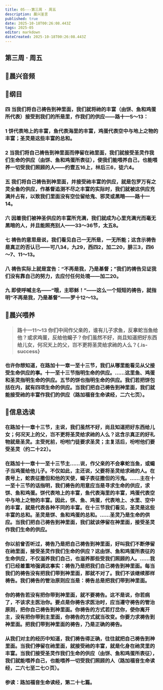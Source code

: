 ```yaml
---
title: 05---第三周 · 周五
description: 晨兴圣言
published: true
date: 2025-10-18T00:26:08.443Z
tags: 2025-05
editor: markdown
dateCreated: 2025-10-18T00:26:08.443Z
---
```


## 第三周 · 周五
## 🎵晨兴音频

## 📖纲目

### 四    当我们将自己祷告到神里面，我们就将祂的丰富（由饼、鱼和鸡蛋所代表）接受到我们的所是里，作我们的供应——路十一5～13：

### 1    饼代表地上的丰富，鱼代表海里的丰富，鸡蛋代表空中与地上之物的丰富；圣灵是这些丰富的总和。

### 2    当我们将自己祷告到神里面而停留在祂里面，我们就接受圣灵作我们生命的供应（由饼、鱼和鸡蛋所表征），使我们能喂养自己，也能喂养一切受我们照顾的人——约壹五16上，林后三6，徒六4。

### 五    我们将自己祷告到神里面，并接受祂丰富的供应，就是包罗万有之灵全备的供应，作基督追测不尽之丰富的实际时，我们就被这供应充满并占有，以致我们里面没有空位留给鬼、邪灵或黑暗——路十一14。

### 六    因着我们被神圣供应的丰富所充满，我们就成为心里充满光而毫无黑暗的人，并且能照亮别人——33～36节，太五8。

### 七    祷告的意思是说，我们看见自己一无所是，一无所能；这含示祷告是真正的否认已——可八34，九29，西四2，加二20，腓三3，四6～7、11～13。

### 八    祷告实际上就是宣告：“不再是我，乃是基督；”我们的祷告见证我们没有靠自己的努力，去应付任何处境——加二20。

### 九    即使呼喊主名——“哦，主耶稣！”——这么一个短短的祷告，就指明“不再是我，乃是基督”——罗十12～13。

## 📖晨兴喂养

>### 路十一11～13    你们中间作父亲的，谁有儿子求鱼，反拿蛇当鱼给他？或求鸡蛋，反给他蝎子？你们虽然不好，尚且知道把好东西给儿女，何况天上的父，岂不更将圣灵给求祂的人么？{.is-success}

### 也许你想知道，在路加十一章一至十三节，我们从哪里能看见从父接受生命供应的事。十一至十三节指明生命的供应。……这里鱼、鸡蛋和圣灵指明生命的供应。五节的饼也指明生命的供应。我们若把饼包括在内，就有四项生命的供应。当我们把自己祷告到神里面，我们就能接受祂的丰富作我们的供应（路加福音生命读经，二六七页）。

## 📖信息选读

### 在路加十一章十三节，主说，我们虽然不好，尚且知道把好东西给儿女；何况天上的父，岂不更将圣灵给求祂的人么？这含示真正的好礼物就是圣灵。主受死前，吩咐门徒要求圣灵；主复活后，吩咐他们要受圣灵（约二十22）。

### 在路加十一章十一至十三节主……说，作父亲的不会拿蛇当鱼，或蝎子当鸡蛋给他儿子。不仅如此，主还说，父要将圣灵给求祂的人。在表号上，蛇表征撒但和他的天使，蝎子表征撒但的污鬼。……主在十一至十三节的话指明，我们祷告的用意应当是寻求生命的供应，求饼、鱼和鸡蛋。饼代表地上的丰富，鱼代表海里的丰富，鸡蛋代表空中与地上之物的丰富。因此，饼、鱼、鸡蛋，代表地上、水里、空中的丰富，就是代表各种不同的丰富。在十三节我们看见，圣灵是这些丰富的总和。圣灵是饼、鱼和鸡蛋的总和。……圣灵乃是生命的供应。当我们把自己祷告到神里面，我们就该停留在神里面，接受圣灵作我们生命的供应。

### 你以前曾否听过，祷告乃是把自己祷告到神里面，好叫我们不断停留在祂里面，接受圣灵作我们生命的供应？这由饼、鱼和鸡蛋所表征的生命供应，不仅滋养我们自己，也滋养那些受我们照顾的人。……我们已经着重地强调这事实：祷告乃是把我们自己祷告到神里面。每当我们的祷告没有把我们带到神里面，那就不对了。我们不该继续那样祷告。我们祷告的管治原则应当是：祷告总是把我们带到神里面。

### 你的祷告若没有把你带到神里面，就不要祷告。这不是说，你若病了，不该求主医治你。要点是你祷告求医治时，应当遵守祷告的管治原则，把你自己祷告到神里面。你祷告的方式若打岔你，使你离开主，没有把你带到主里面，你祷告的方式就当改变。你要力求祷告到神里面。把我们带到神里面的祷告，乃是正确的祷告。

### 从我们对主的经历中知道，我们祷告得正确，往往就把自己祷告到神里面。当我们停留在祂里面，就接受祂的丰富，就是化身在祂灵里的丰富。当我们接受圣灵作我们生命的供应（由饼、鱼和鸡蛋所表征），我们就能喂养自己，也能喂养一切受我们照顾的人（路加福音生命读经，二六七至二七○页）。

### 参读：路加福音生命读经，第二十七篇。
<!-- Google tag (gtag.js) -->
<script async src="https://www.googletagmanager.com/gtag/js?id=G-1P8709Z16T"></script>
<script>
  window.dataLayer = window.dataLayer || [];
  function gtag(){dataLayer.push(arguments);}
  gtag('js', new Date());

  gtag('config', 'G-1P8709Z16T');
</script>
